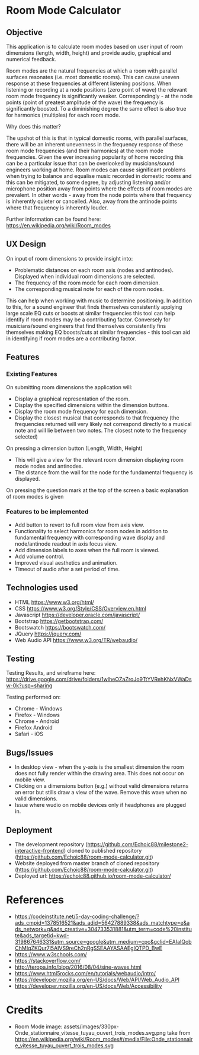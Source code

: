 # Room Mode Calculator
## Objective

This application is to calculate room modes based on user input of room dimensions (length, width, height) and provide audio, graphical and numerical feedback.

Room modes are the natural frequencies at which a room with parallel surfaces resonates (i.e. most domestic rooms). 
This can cause uneven response at these frequencies at different listening positions. 
When listening or recording at a node positions (zero point of wave) the relevant room mode frequency is significantly weaker.
Correspondingly - at the node points (point of greatest amplitude of the wave) the frequency is significantly boosted. 
To a diminishing degree the same effect is also true for harmonics (multiples) for each room mode.

Why does this matter?

The upshot of this is that in typical domestic rooms, with parallel surfaces, there will be an inherent unevenness in the frequency response of 
these room mode frequencies (and their harmonics) at the room mode frequencies.
Given the ever increasing popularity of home recording this can be a particular issue that can be overlooked by musicians/sound engineers working at home.
Room modes can cause significant problems when trying to balance and equalise music recorded in domestic rooms and this can be mitigated, to some degree, by adjusting listening and/or microphone position away from points where the effects of room modes are prevalent. 
In other words - away from the node points where that frequency is inherently quieter or cancelled. Also, away from the antinode points where that frequency is inherently louder.

Further information can be found here:
https://en.wikipedia.org/wiki/Room_modes

## UX Design

On input of room dimensions to provide insight into:
* Problematic distances on each room axis (nodes and antinodes).
  Displayed when individual room dimensions are selected.
* The frequency of the room mode for each room dimension.
* The corresponding musical note for each of the room nodes.

This can help when working with music to determine positioning. In addition to this, for a sound engineer that finds themselves consistently applying large scale EQ cuts or boosts at similar frequencies this tool can help identify if room modes may be a contributing factor.
Conversely for musicians/sound engineers that find themselves consistently fins themselves making EQ boosts/cuts at similar frequencies - this tool can aid in identifying if room modes are a contributing factor.

## Features
### Existing Features
On submitting room dimensions the application will:
* Display a graphical representation of the room.
* Display the specified dimensions within the dimension buttons.
* Display the room mode frequency for each dimension.
* Display the closest musical that corresponds to that frequency (the frequencies returned will very likely not correspond directly to a musical note and will lie between two notes. The closest note to the frequency selected)

On pressing a dimension button (Length, Width, Height)
* This will give a view for the relevant room dimension displaying room mode nodes and antinodes.
* The distance from the wall for the node for the fundamental frequency is displayed.

On pressing the question mark at the top of the screen a basic explanation of room modes is given

### Features to be implemented
* Add button to revert to full room view from axis view.
* Functionality to select harmonics for room nodes in addition to fundamental frequency with corresponding wave display and node/antinode readout in axis focus view.
* Add dimension labels to axes when the full room is viewed.
* Add volume control.
* Improved visual aesthetics and animation.
* Timeout of audio after a set period of time.

## Technologies used
* HTML https://www.w3.org/html/
* CSS https://www.w3.org/Style/CSS/Overview.en.html
* Javascript https://developer.oracle.com/javascript/
* Bootstrap https://getbootstrap.com/
* Bootswatch https://bootswatch.com/
* JQuery https://jquery.com/
* Web Audio API https://www.w3.org/TR/webaudio/

## Testing
Testing Results, and wireframe here:
https://drive.google.com/drive/folders/1wlheOZaZroJo9TtYVRehKNxVWaDsw-0k?usp=sharing

Testing performed on:
* Chrome - Windows
* Firefox - Windows
* Chrome - Android
* Firefox Android
* Safari - iOS

## Bugs/Issues
* In desktop view - when the y-axis is the smallest dimension the room does not fully render within the drawing area.
This does not occur on mobile view.
* Clicking on a dimensions button (e.g.) without valid dimensions returns an error but stills draw a view of the wave. Remove this wave when no valid dimensions.
* Issue where wudio on mobile devices only if headphones are plugged in. 

## Deployment
* The development repository (https://github.com/Echoic88/milestone2-interactive-frontend) 
  cloned to published repository (https://github.com/Echoic88/room-mode-calculator.git)
* Website deployed from master branch of cloned repository (https://github.com/Echoic88/room-mode-calculator.git)
* Deployed url: 
    https://echoic88.github.io/room-mode-calculator/
    

# References
* https://codeinstitute.net/5-day-coding-challenge/?ads_cmpid=1378516521&ads_adid=56427889338&ads_matchtype=e&ads_network=g&ads_creative=304733531881&utm_term=code%20institute&ads_targetid=kwd-319867646331&utm_source=google&utm_medium=cpc&gclid=EAIaIQobChMIqZKQur7l5AIVS9reCh2nRgSSEAAYASAAEgIQTPD_BwE
* https://www.w3schools.com/
* https://stackoverflow.com/
* http://teropa.info/blog/2016/08/04/sine-waves.html
* https://www.html5rocks.com/en/tutorials/webaudio/intro/
* https://developer.mozilla.org/en-US/docs/Web/API/Web_Audio_API 
* https://developer.mozilla.org/en-US/docs/Web/Accessibility

# Credits
* Room Mode image:
 assets/images/330px-Onde_stationnaire_vitesse_tuyau_ouvert_trois_modes.svg.png
 take from 
 https://en.wikipedia.org/wiki/Room_modes#/media/File:Onde_stationnaire_vitesse_tuyau_ouvert_trois_modes.svg
